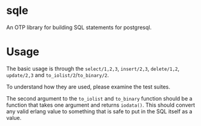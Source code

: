 sqle
=====

An OTP library for building SQL statements for postgresql.

Usage
======

The basic usage is through the `select/1,2,3`, `insert/2,3`, `delete/1,2`, `update/2,3` and
`to_iolist/2`/`to_binary/2`.

To understand how they are used, please examine the test suites.

The second argument to the `to_iolist` and `to_binary` function should be a function that takes one
argument and returns `iodata()`. This should convert any valid erlang value to something that is
safe to put in the SQL itself as a value.
